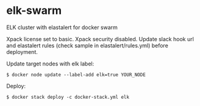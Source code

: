 # elk-swarm
ELK cluster with elastalert for docker swarm

Xpack license set to basic. Xpack security disabled.
Update slack hook url and elastalert rules (check sample in elastalert/rules.yml) before deployment.

Update target nodes with elk label:
```shell
$ docker node update --label-add elk=true YOUR_NODE
```

Deploy:
```shell
$ docker stack deploy -c docker-stack.yml elk
```